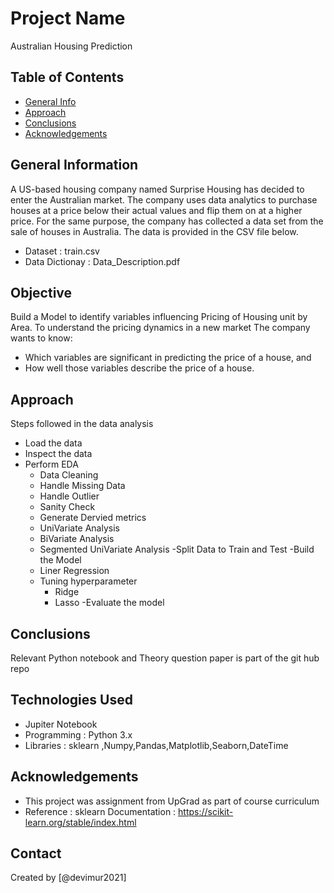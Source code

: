# Project Name
Australian Housing Prediction


## Table of Contents
* [General Info](#general-information)
* [Approach](#technologies-used)
* [Conclusions](#conclusions)
* [Acknowledgements](#acknowledgements)



## General Information

A US-based housing company named Surprise Housing has decided to enter the Australian market. The company uses data analytics to purchase houses at a price below their actual values and flip them on at a higher price. For the same purpose, the company has collected a data set from the sale of houses in Australia. The data is provided in the CSV file below.

- Dataset         : train.csv
- Data Dictionay  : Data_Description.pdf

## Objective
Build a Model to identify variables influencing Pricing of Housing unit by Area. To understand the pricing dynamics in a new market
The company wants to know:

- Which variables are significant in predicting the price of a house, and
- How well those variables describe the price of a house.

## Approach
Steps followed in the data analysis
- Load the data
- Inspect the data
- Perform EDA
  - Data Cleaning
  - Handle Missing Data
  - Handle Outlier
  - Sanity Check
  - Generate Dervied metrics
  - UniVariate Analysis
  - BiVariate Analysis
  - Segmented UniVariate Analysis
 -Split Data to Train and Test
 -Build the Model 
  - Liner Regression
  - Tuning hyperparameter 
      - Ridge
      - Lasso
  -Evaluate the model
 
## Conclusions
Relevant Python notebook and Theory question paper is part of the git hub repo


## Technologies Used
- Jupiter Notebook
- Programming : Python 3.x
- Libraries : sklearn ,Numpy,Pandas,Matplotlib,Seaborn,DateTime


## Acknowledgements
- This project was assignment from UpGrad as part of course curriculum
- Reference : sklearn Documentation : https://scikit-learn.org/stable/index.html


## Contact
Created by [@devimur2021] 


